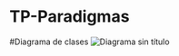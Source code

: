 # TP-Paradigmas

#Diagrama de clases
![Diagrama sin título](https://github.com/TomasRojass/TP-Paradigmas/assets/75493758/1272450d-9d69-473d-b954-31bc853db10d)
